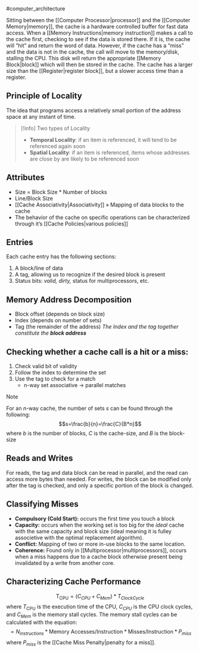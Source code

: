 #computer_architecture 

Sitting between the [[Computer Processor|processor]] and the [[Computer Memory|memory]], the cache is a hardware controlled buffer for fast data access. When a [[Memory Instructions|memory instruction]] makes a call to the cache first, checking to see if the data is stored there. If it is, the cache will “hit” and return the word of data. However, if the cache has a “miss” and the data is not in the cache, the call will move to the memory/disk, stalling the CPU. This disk will return the appropriate [[Memory Block|block]] which will then be stored in the cache. The cache has a larger size than the [[Register|register block]], but a slower access time than a register.

## Principle of Locality
The idea that programs access a relatively small portion of the address space at any instant of time.
>[!info] Two types of Locality
>- **Temporal Locality**: if an item is referenced, it will tend to be referenced again soon
>- **Spatial Locality**: if an item is referenced, items whose addresses are close by are likely to be referenced soon

## Attributes
- Size = Block Size $*$ Number of blocks
- Line/Block Size
- [[Cache Associativity|Associativity]] » Mapping of data blocks to the cache
- The behavior of the cache on specific operations can be characterized through it’s [[Cache Policies|various policies]]

## Entries
Each cache entry has the following sections:
1. A block/line of data
2. A tag, allowing us to recognize if the desired block is present
3. Status bits: *valid, dirty,* status for multiprocessors, etc.

## Memory Address Decomposition
- Block offset (depends on block size)
- Index (depends on number of sets)
- Tag (the remainder of the address)
*The Index and the tag together constitute the **block address***

## Checking whether a cache call is a hit or a miss:
1. Check valid bit of validity
2. Follow the index to determine the set
3. Use the tag to check for a match
	- n-way set associative → parallel matches
>[!note] 
>For an $n$-way cache, the number of sets $s$ can be found through the following:
>$$s=\frac{b}{n}=\frac{C}{B*n}$$
>where $b$ is the number of blocks, $C$ is the cache-size, and $B$ is the block-size

## Reads and Writes
For reads, the tag and data block can be read in parallel, and the read can access more bytes than needed. For writes, the block can be modified only after the tag is checked, and only a specific portion of the block is changed.

## Classifying Misses
- **Compulsory (Cold Start):** occurs the first time you touch a block
- **Capacity:** occurs when the working set is too big for the *ideal* cache with the same capacity and block size (ideal meaning it is fulley associetive with the optimal replacement algorithm).
- **Conflict:** Mapping of two or more in-use blocks to the same location.
- **Coherence:** Found only in [[Multiprocessor|multiprocessors]], occurs when a miss happens due to a cache block otherwise present being invalidated by a write from another core.

## Characterizing Cache Performance

$$\text{T}_{\text{CPU}}=(C_{CPU}+C_{Mem})*T_{Clock Cycle}$$
where $T_{\text{CPU}}$ is the execution time of the CPU, $C_{CPU}$ is the CPU clock cycles, and $C_{Mem}$ is the memory stall cycles. The memory stall cycles can be calculated with the equation: 
$$=N_{instructions}*\text{Memory Accesses/Instruction}*\text{Misses/Instruction}*P_{miss}$$
where $P_{miss}$ is the [[Cache Miss Penalty|penalty for  a miss]].